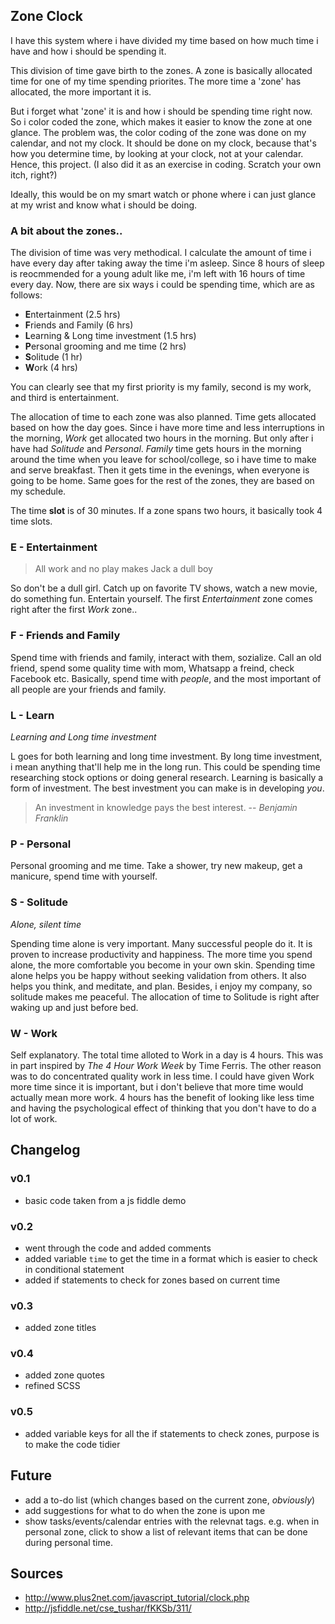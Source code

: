 Zone Clock
---

I have this system where i have divided my time based on how much time i have and how i should be spending it.

This division of time gave birth to the zones. A zone is basically allocated time for one of my time spending priorites. The more time a 'zone' has allocated, the more important it is.

But i forget what 'zone' it is and how i should be spending time right now. So i color coded the zone, which makes it easier to know the zone at one glance. The problem was, the color coding of the zone was done on my calendar, and not my clock. It should be done on my clock, because that's how you determine time, by looking at your clock, not at your calendar. Hence, this project. (I also did it as an exercise in coding. Scratch your own itch, right?)

Ideally, this would be on my smart watch or phone where i can just glance at my wrist and know what i should be doing.

### A bit about the zones..

The division of time was very methodical. I calculate the amount of time i have every day after taking away the time i'm asleep. Since 8 hours of sleep is reocmmended for a young adult like me, i'm left with 16 hours of time every day. Now, there are six ways i could be spending time, which are as follows:

- **E**ntertainment (2.5 hrs)
- **F**riends and Family (6 hrs)
- **L**earning & Long time investment (1.5 hrs)
- **P**ersonal grooming and me time (2 hrs)
- **S**olitude (1 hr)
- **W**ork (4 hrs)

You can clearly see that my first priority is my family, second is my work, and third is entertainment.

The allocation of time to each zone was also planned. Time gets allocated based on how the day goes. Since i have more time and less interruptions in the morning, _Work_ get allocated two hours in the morning. But only after i have had _Solitude_ and _Personal_. _Family_ time gets hours in the morning around the time when you leave for school/college, so i have time to make and serve breakfast. Then it gets time in the evenings, when everyone is going to be home. Same goes for the rest of the zones, they are based on my schedule.

The time **slot** is of 30 minutes. If a zone spans two hours, it basically took 4 time slots.

### E - Entertainment
> All work and no play makes Jack a dull boy

So don't be a dull girl. Catch up on favorite TV shows, watch a new movie, do something fun. Entertain yourself. The first _Entertainment_ zone comes right after the first _Work_ zone..

### F - Friends and Family
Spend time with friends and family, interact with them, sozialize. Call an old friend, spend some quality time with mom, Whatsapp a freind, check Facebook etc. Basically, spend time with _people_, and the most important of all people are your friends and family.

### L - Learn
_Learning and Long time investment_

L goes for both learning and long time investment. By long time investment, i mean anything that'll help me in the long run. This could be spending time researching stock options or doing general research. Learning is basically a form of investment. The best investment you can make is in developing _you_.

> An investment in knowledge pays the best interest. 
> -- <cite>Benjamin Franklin</cite>

### P - Personal
Personal grooming and me time. Take a shower, try new makeup, get a manicure, spend time with yourself. 

### S - Solitude
_Alone, silent time_

Spending time alone is very important. Many successful people do it. It is proven to increase productivity and happiness. The more time you spend alone, the more comfortable you become in your own skin. Spending time alone helps you be happy without seeking validation from others. It also helps you think, and meditate, and plan. Besides, i enjoy my company, so solitude makes me peaceful. The allocation of time to Solitude is right after waking up and just before bed.

### W - Work
Self explanatory. The total time alloted to Work in a day is 4 hours. This was in part inspired by _The 4 Hour Work Week_ by Time Ferris. The other reason was to do concentrated quality work in less time. I could have given Work more time since it is important, but i don't believe that more time would actually mean more work. 4 hours has the benefit of looking like less time and having the psychological effect of thinking that you don't have to do a lot of work.



Changelog
---

### v0.1
- basic code taken from a js fiddle demo

### v0.2
- went through the code and added comments
- added variable `time` to get the time in a format which is easier to check in conditional statement
- added if statements to check for zones based on current time

### v0.3
- added zone titles

### v0.4
- added zone quotes
- refined SCSS

### v0.5
- added variable keys for all the if statements to check zones, purpose is to make the code tidier


Future
---

- add a to-do list (which changes based on the current zone, _obviously_)
- add suggestions for what to do when the zone is upon me
- show tasks/events/calendar entries with the relevnat tags. e.g. when in personal zone, click to show a list of relevant items that can be done during personal time.


Sources
---
- http://www.plus2net.com/javascript_tutorial/clock.php
- http://jsfiddle.net/cse_tushar/fKKSb/311/